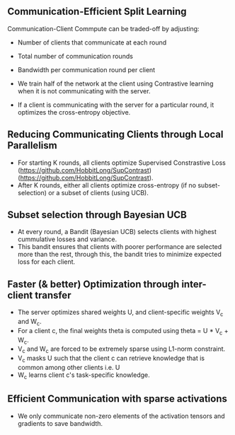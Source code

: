 ## Communication-Efficient Split Learning

Communication-Client Commpute can be traded-off by adjusting:
- Number of clients that communicate at each round
- Total number of communication rounds
- Bandwidth per communication round per client

- We train half of the network at the client using Contrastive learning when it is not communicating with the server.

- If a client is communicating with the server for a particular round, it optimizes the cross-entropy objective.

## Reducing Communicating Clients through Local Parallelism
- For starting K rounds, all clients optimize Supervised Constrastive Loss (https://github.com/HobbitLong/SupContrast) (https://github.com/HobbitLong/SupContrast).
- After K rounds, either all clients optimize cross-entropy (if no subset-selection) or a subset of clients (using UCB).

## Subset selection through Bayesian UCB
- At every round, a Bandit (Bayesian UCB) selects clients with highest cummulative losses and variance.
- This bandit ensures that clients with poorer performance are selected more than the rest, through this, the bandit tries to minimize expected loss for each client.

## Faster (& better) Optimization through inter-client transfer
- The server optimizes shared weights U, and client-specific weights V<sub>c</sub> and W<sub>c</sub>.
- For a client c, the final weights theta is computed using theta = U * V<sub>c</sub> + W<sub>c</sub>.
- V<sub>c</sub> and W<sub>c</sub> are forced to be extremely sparse using L1-norm constraint.
- V<sub>c</sub> masks U such that the client c can retrieve knowledge that is common among other clients i.e. U
- W<sub>c</sub> learns client c's task-specific knowledge.

## Efficient Communication with sparse activations
- We only communicate non-zero elements of the activation tensors and gradients to save bandwidth.